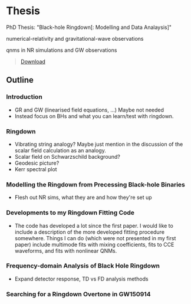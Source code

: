 # Thesis
PhD Thesis: "Black-hole Ringdown[: Modelling and Data Analaysis]"

numerical-relativity and gravitational-wave observations

qnms in NR simulations and GW observations

> [Download](https://github.com/EliotFinch/thesis/blob/build/main.pdf)

## Outline

### Introduction
- GR and GW (linearised field equations, ...) Maybe not needed
- Instead focus on BHs and what you can learn/test with ringdown. 

### Ringdown
- Vibrating string analogy? Maybe just mention in the discussion of the scalar field calculation as an analogy. 
- Scalar field on Schwarzschild background?
- Geodesic picture? 
- Kerr spectral plot
  
### Modelling the Ringdown from Precessing Black-hole Binaries
- Flesh out NR sims, what they are and how they're set up

### Developments to my Ringdown Fitting Code
- The code has developed a lot since the first paper. I would like to include a description of the more developed fitting procedure somewhere. Things I can do (which were not presented in my first paper) include multimode fits with mixing coefficients, fits to CCE waveforms, and fits with nonlinear QNMs.

### Frequency-domain Analysis of Black Hole Ringdown
- Expand detector response, TD vs FD analysis methods

### Searching for a Ringdown Overtone in GW150914
